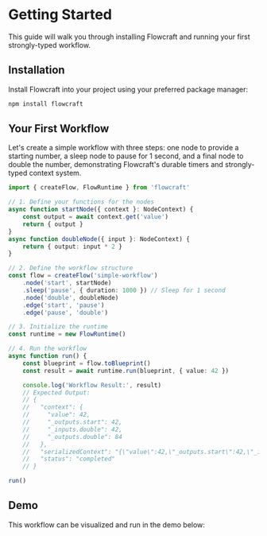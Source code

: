 # Getting Started

This guide will walk you through installing Flowcraft and running your first strongly-typed workflow.

## Installation

Install Flowcraft into your project using your preferred package manager:

```bash
npm install flowcraft
```

## Your First Workflow

Let's create a simple workflow with three steps: one node to provide a starting number, a sleep node to pause for 1 second, and a final node to double the number, demonstrating Flowcraft's durable timers and strongly-typed context system.

```typescript
import { createFlow, FlowRuntime } from 'flowcraft'

// 1. Define your functions for the nodes
async function startNode({ context }: NodeContext) {
	const output = await context.get('value')
	return { output }
}
async function doubleNode({ input }: NodeContext) {
	return { output: input * 2 }
}

// 2. Define the workflow structure
const flow = createFlow('simple-workflow')
	.node('start', startNode)
	.sleep('pause', { duration: 1000 }) // Sleep for 1 second
	.node('double', doubleNode)
	.edge('start', 'pause')
	.edge('pause', 'double')

// 3. Initialize the runtime
const runtime = new FlowRuntime()

// 4. Run the workflow
async function run() {
	const blueprint = flow.toBlueprint()
	const result = await runtime.run(blueprint, { value: 42 })

	console.log('Workflow Result:', result)
	// Expected Output:
	// {
	//   "context": {
	//     "value": 42,
	//     "_outputs.start": 42,
	//     "_inputs.double": 42,
	//     "_outputs.double": 84
	//   },
	//   "serializedContext": "{\"value\":42,\"_outputs.start\":42,\"_inputs.double\":42,\"_outputs.double\":84}",
	//   "status": "completed"
	// }

run()
```

## Demo

This workflow can be visualized and run in the demo below:

<DemoGettingStarted />
